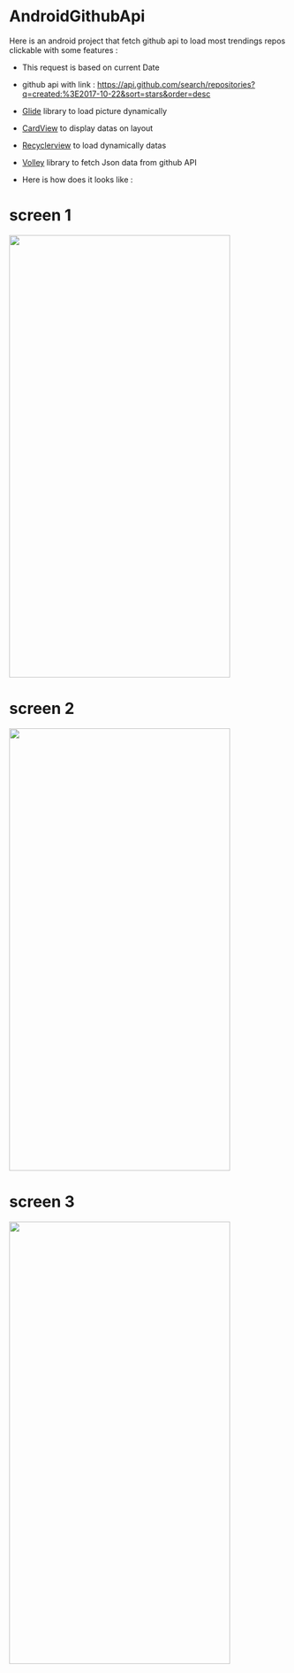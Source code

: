 # AndroidGithubApi

Here is an android project that fetch github api to load most trendings repos clickable with some features :

- This request is based on current Date

- github api with link : https://api.github.com/search/repositories?q=created:%3E2017-10-22&sort=stars&order=desc

- [Glide](https://github.com/bumptech/glide) library to load picture dynamically 

- [CardView](https://developer.android.com/guide/topics/ui/layout/cardview) to display datas on layout

- [Recyclerview](https://developer.android.com/guide/topics/ui/layout/recyclerview) to load dynamically datas

- [Volley](https://developer.android.com/training/volley/) library to fetch Json data from github API

- Here is how does it looks like :

# screen 1
<img src="https://github.com/azze-r/AndroidGithubTrends/blob/master/screen1.jpg" width="400" height="800">

# screen 2

<img src="https://github.com/azze-r/AndroidGithubTrends/blob/master/screen2.jpg" width="400" height="800">

# screen 3

<img src="https://github.com/azze-r/AndroidGithubTrends/blob/master/screen2.jpg" width="400" height="800">

